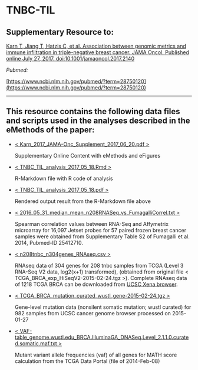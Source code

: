 # TNBC-TIL

## Supplementary Resource to:

[Karn T, Jiang T, Hatzis C, et al. Association between genomic metrics and immune infiltration in triple-negative breast cancer. JAMA Oncol. Published online July 27, 2017. doi:10.1001/jamaoncol.2017.2140](http://jamanetwork.com/journals/jamaoncology/fullarticle/2645847)

*Pubmed:*

[https://www.ncbi.nlm.nih.gov/pubmed/?term=28750120](https://www.ncbi.nlm.nih.gov/pubmed/?term=28750120)

************************************************************

## This resource contains the following data files and scripts used in the analyses described in the eMethods of the paper:


* [< Karn_2017_JAMA-Onc_Supplement_2017_06_20.pdf >](https://github.com/tkarn/TNBC-TIL/blob/master/Karn_2017_JAMA-Onc_Supplement_2017_06_20.pdf)

    Supplementary Online Content with eMethods and eFigures
	
* [< TNBC_TIL_analysis_2017_05_18.Rmd >](https://github.com/tkarn/TNBC-TIL/blob/master/TNBC_TIL_analysis_2017_05_18.Rmd)

	R-Markdown file with R code of analysis
	
* [< TNBC_TIL_analysis_2017_05_18.pdf >](https://github.com/tkarn/TNBC-TIL/blob/master/TNBC_TIL_analysis_2017_05_18.pdf)

 	Rendered output result from the R-Markdown file above
	
* [< 2016_05_31_median_mean_n208RNASeq_vs_FumagalliCorrel.txt >](https://github.com/tkarn/TNBC-TIL/blob/master/2016_05_31_median_mean_n208RNASeq_vs_FumagalliCorrel.txt)

	Spearman correlation values between RNA-Seq and Affymetrix microarray for 16,097 Jetset probes for 57 paired frozen breast cancer samples were obtained from Supplementary Table S2 of Fumagalli et al. 2014, Pubmed-ID 25412710.
	
* [< n208tnbc_n304genes_RNAseq.csv >](https://github.com/tkarn/TNBC-TIL/blob/master/n208tnbc_n304genes_RNAseq.csv)

	RNAseq data of 304 genes for 208 tnbc samples from TCGA (Level 3 RNA-Seq V2 data, log2(x+1) transformed),
    (obtained from original file < TCGA_BRCA_exp_HiSeqV2-2015-02-24.tgz >).
	Complete RNAseq data of 1218 TCGA BRCA can be downloaded from [UCSC Xena browser](https://xenabrowser.net/datapages/?dataset=TCGA.BRCA.sampleMap/HiSeqV2&host=https://tcga.xenahubs.net).		

* [< TCGA_BRCA_mutation_curated_wustl_gene-2015-02-24.tgz >](https://github.com/tkarn/TNBC-TIL/blob/master/TCGA_BRCA_mutation_curated_wustl_gene-2015-02-24.tgz)
 
	Gene-level mutation data (nonsilent somatic mutation; wustl curated) for 982 samples from UCSC cancer genome browser processed on 2015-01-27	
	
* [< VAF-table_genome.wustl.edu_BRCA.IlluminaGA_DNASeq.Level_2.1.1.0.curated.somatic.maf.txt >](https://github.com/tkarn/TNBC-TIL/blob/master/VAF-table_genome.wustl.edu_BRCA.IlluminaGA_DNASeq.Level_2.1.1.0.curated.somatic.maf.txt)

    Mutant variant allele frequencies (vaf) of all genes for MATH score calculation from the TCGA Data Portal (file of 2014-Feb-08)
	
	
	
	
	
	
	